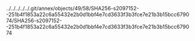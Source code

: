 ../../../../../.git/annex/objects/49/58/SHA256-s2097152--251b4f1853a22c6a55432e2b0d1bbf4e7cd3633f3b3fce7e21b3b15bcc679074/SHA256-s2097152--251b4f1853a22c6a55432e2b0d1bbf4e7cd3633f3b3fce7e21b3b15bcc679074